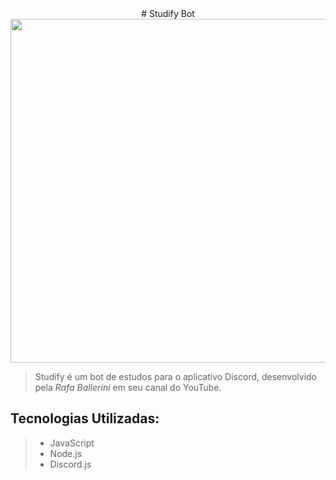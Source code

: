 <div align="center">
    # Studify Bot
</div>  

<img src="https://cdn.discordapp.com/attachments/884155938985111702/1075930107014815824/bot.PNG" width="550px">

> Studify é um bot de estudos para o aplicativo Discord, desenvolvido pela <i>Rafa Ballerini</i> em seu canal do YouTube.

## Tecnologias Utilizadas:
> - JavaScript
> - Node.js
> - Discord.js

<br>